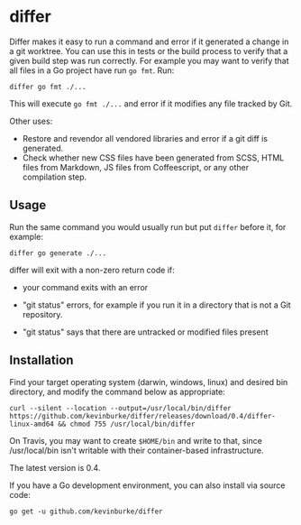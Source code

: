 # differ

Differ makes it easy to run a command and error if it generated a change in a
git worktree. You can use this in tests or the build process to verify that
a given build step was run correctly. For example you may want to verify that
all files in a Go project have run `go fmt`. Run:

```
differ go fmt ./...
```

This will execute `go fmt ./...` and error if it modifies any file tracked by
Git.

Other uses:

- Restore and revendor all vendored libraries and error if a git diff is
generated.
- Check whether new CSS files have been generated from SCSS, HTML files from
  Markdown, JS files from Coffeescript, or any other compilation step.

## Usage

Run the same command you would usually run but put `differ` before it, for
example:

```
differ go generate ./...
```

differ will exit with a non-zero return code if:

- your command exits with an error

- "git status" errors, for example if you run it in a directory that is not
  a Git repository.

- "git status" says that there are untracked or modified files present

## Installation

Find your target operating system (darwin, windows, linux) and desired bin
directory, and modify the command below as appropriate:

    curl --silent --location --output=/usr/local/bin/differ https://github.com/kevinburke/differ/releases/download/0.4/differ-linux-amd64 && chmod 755 /usr/local/bin/differ

On Travis, you may want to create `$HOME/bin` and write to that, since
/usr/local/bin isn't writable with their container-based infrastructure.

The latest version is 0.4.

If you have a Go development environment, you can also install via source code:

    go get -u github.com/kevinburke/differ

